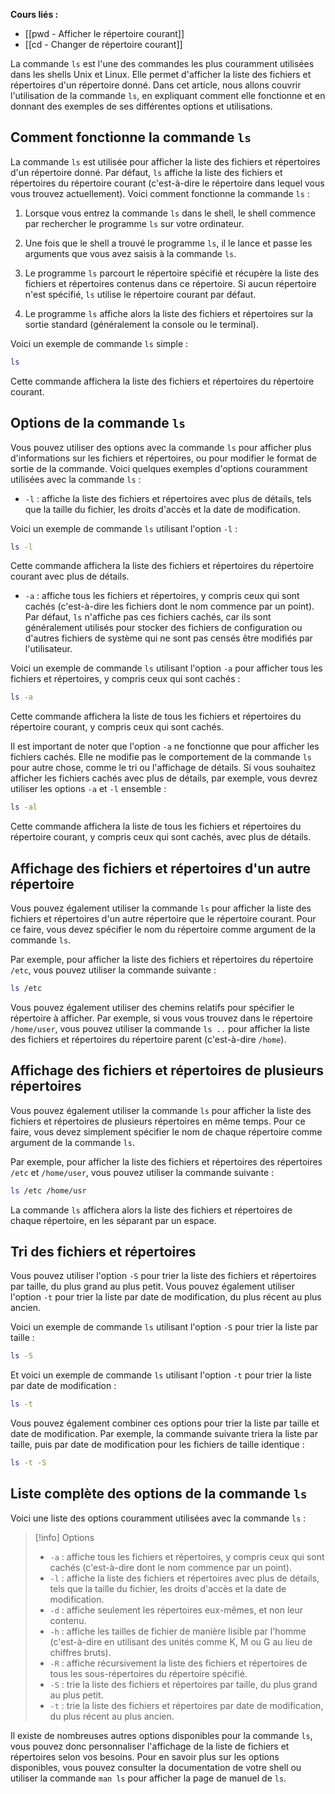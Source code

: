 **Cours liés :**
- [[pwd - Afficher le répertoire courant]]
- [[cd - Changer de répertoire courant]]

La commande `ls` est l'une des commandes les plus couramment utilisées dans les shells Unix et Linux. Elle permet d'afficher la liste des fichiers et répertoires d'un répertoire donné. Dans cet article, nous allons couvrir l'utilisation de la commande `ls`, en expliquant comment elle fonctionne et en donnant des exemples de ses différentes options et utilisations.

## Comment fonctionne la commande `ls`

La commande `ls` est utilisée pour afficher la liste des fichiers et répertoires d'un répertoire donné. Par défaut, `ls` affiche la liste des fichiers et répertoires du répertoire courant (c'est-à-dire le répertoire dans lequel vous vous trouvez actuellement). Voici comment fonctionne la commande `ls` :

1.  Lorsque vous entrez la commande `ls` dans le shell, le shell commence par rechercher le programme `ls` sur votre ordinateur.

2.  Une fois que le shell a trouvé le programme `ls`, il le lance et passe les arguments que vous avez saisis à la commande `ls`.

3.  Le programme `ls` parcourt le répertoire spécifié et récupère la liste des fichiers et répertoires contenus dans ce répertoire. Si aucun répertoire n'est spécifié, `ls` utilise le répertoire courant par défaut.

4.  Le programme `ls` affiche alors la liste des fichiers et répertoires sur la sortie standard (généralement la console ou le terminal).


Voici un exemple de commande `ls` simple :

```bash
ls
```

Cette commande affichera la liste des fichiers et répertoires du répertoire courant.

## Options de la commande `ls`

Vous pouvez utiliser des options avec la commande `ls` pour afficher plus d'informations sur les fichiers et répertoires, ou pour modifier le format de sortie de la commande. Voici quelques exemples d'options couramment utilisées avec la commande `ls` :

-   `-l` : affiche la liste des fichiers et répertoires avec plus de détails, tels que la taille du fichier, les droits d'accès et la date de modification.

Voici un exemple de commande `ls` utilisant l'option `-l` :

```bash
ls -l
```

Cette commande affichera la liste des fichiers et répertoires du répertoire courant avec plus de détails.

* `-a` : affiche tous les fichiers et répertoires, y compris ceux qui sont cachés (c'est-à-dire les fichiers dont le nom commence par un point). Par défaut, `ls` n'affiche pas ces fichiers cachés, car ils sont généralement utilisés pour stocker des fichiers de configuration ou d'autres fichiers de système qui ne sont pas censés être modifiés par l'utilisateur.

Voici un exemple de commande `ls` utilisant l'option `-a` pour afficher tous les fichiers et répertoires, y compris ceux qui sont cachés :

```bash
ls -a
```

Cette commande affichera la liste de tous les fichiers et répertoires du répertoire courant, y compris ceux qui sont cachés.

Il est important de noter que l'option `-a` ne fonctionne que pour afficher les fichiers cachés. Elle ne modifie pas le comportement de la commande `ls` pour autre chose, comme le tri ou l'affichage de détails. Si vous souhaitez afficher les fichiers cachés avec plus de détails, par exemple, vous devrez utiliser les options `-a` et `-l` ensemble :

```bash
ls -al
```

Cette commande affichera la liste de tous les fichiers et répertoires du répertoire courant, y compris ceux qui sont cachés, avec plus de détails.

## Affichage des fichiers et répertoires d'un autre répertoire

Vous pouvez également utiliser la commande `ls` pour afficher la liste des fichiers et répertoires d'un autre répertoire que le répertoire courant. Pour ce faire, vous devez spécifier le nom du répertoire comme argument de la commande `ls`.

Par exemple, pour afficher la liste des fichiers et répertoires du répertoire `/etc`, vous pouvez utiliser la commande suivante :

```bash
ls /etc
```

Vous pouvez également utiliser des chemins relatifs pour spécifier le répertoire à afficher. Par exemple, si vous vous trouvez dans le répertoire `/home/user`, vous pouvez utiliser la commande `ls ..` pour afficher la liste des fichiers et répertoires du répertoire parent (c'est-à-dire `/home`).

## Affichage des fichiers et répertoires de plusieurs répertoires

Vous pouvez également utiliser la commande `ls` pour afficher la liste des fichiers et répertoires de plusieurs répertoires en même temps. Pour ce faire, vous devez simplement spécifier le nom de chaque répertoire comme argument de la commande `ls`.

Par exemple, pour afficher la liste des fichiers et répertoires des répertoires `/etc` et `/home/user`, vous pouvez utiliser la commande suivante :

```bash
ls /etc /home/usr
```

La commande `ls` affichera alors la liste des fichiers et répertoires de chaque répertoire, en les séparant par un espace.

## Tri des fichiers et répertoires

Vous pouvez utiliser l'option `-S` pour trier la liste des fichiers et répertoires par taille, du plus grand au plus petit. Vous pouvez également utiliser l'option `-t` pour trier la liste par date de modification, du plus récent au plus ancien.

Voici un exemple de commande `ls` utilisant l'option `-S` pour trier la liste par taille :

```bash
ls -S
```

Et voici un exemple de commande `ls` utilisant l'option `-t` pour trier la liste par date de modification :

```bash
ls -t
```

Vous pouvez également combiner ces options pour trier la liste par taille et date de modification. Par exemple, la commande suivante triera la liste par taille, puis par date de modification pour les fichiers de taille identique :

```bash
ls -t -S
```

## Liste complète des options de la commande `ls`

Voici une liste des options couramment utilisées avec la commande `ls` :

> [!info] Options
> -  `-a` : affiche tous les fichiers et répertoires, y compris ceux qui sont cachés (c'est-à-dire dont le nom commence par un point).
> -  `-l` : affiche la liste des fichiers et répertoires avec plus de détails, tels que la taille du fichier, les droits d'accès et la date de modification.
> -  `-d` : affiche seulement les répertoires eux-mêmes, et non leur contenu.
> -  `-h` : affiche les tailles de fichier de manière lisible par l'homme (c'est-à-dire en utilisant des unités comme K, M ou G au lieu de chiffres bruts).
> -  `-R` : affiche récursivement la liste des fichiers et répertoires de tous les sous-répertoires du répertoire spécifié.
> -  `-S` : trie la liste des fichiers et répertoires par taille, du plus grand au plus petit.
> -  `-t` : trie la liste des fichiers et répertoires par date de modification, du plus récent au plus ancien.

Il existe de nombreuses autres options disponibles pour la commande `ls`, vous pouvez donc personnaliser l'affichage de la liste de fichiers et répertoires selon vos besoins. Pour en savoir plus sur les options disponibles, vous pouvez consulter la documentation de votre shell ou utiliser la commande `man ls` pour afficher la page de manuel de `ls`.